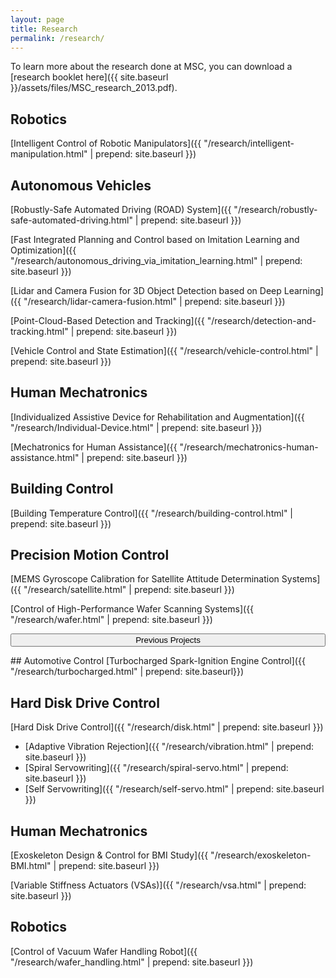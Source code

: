 ```yaml
---
layout: page
title: Research
permalink: /research/
---
```


<div class="addendum">
<div markdown="1">
To learn more about the research done at MSC, you can download a [research booklet here]({{ site.baseurl }}/assets/files/MSC_research_2013.pdf).
</div>
</div>

## Robotics

[Intelligent Control of Robotic Manipulators]({{ "/research/intelligent-manipulation.html" | prepend: site.baseurl }})

## Autonomous Vehicles
[Robustly-Safe Automated Driving (ROAD) System]({{ "/research/robustly-safe-automated-driving.html" | prepend: site.baseurl }})

[Fast Integrated Planning and Control based on Imitation Learning and Optimization]({{ "/research/autonomous_driving_via_imitation_learning.html" | prepend: site.baseurl }})

[Lidar and Camera Fusion for 3D Object Detection based on Deep Learning]({{ "/research/lidar-camera-fusion.html" | prepend: site.baseurl }})

[Point-Cloud-Based Detection and Tracking]({{ "/research/detection-and-tracking.html" | prepend: site.baseurl }})

[Vehicle Control and State Estimation]({{ "/research/vehicle-control.html" | prepend: site.baseurl }})

## Human Mechatronics

[Individualized Assistive Device for Rehabilitation and Augmentation]({{ "/research/Individual-Device.html" | prepend: site.baseurl }})

[Mechatronics for Human Assistance]({{ "/research/mechatronics-human-assistance.html" | prepend: site.baseurl }})

## Building Control
[Building Temperature Control]({{ "/research/building-control.html" | prepend: site.baseurl }})

## Precision Motion Control
[MEMS Gyroscope Calibration for Satellite Attitude Determination Systems]({{ "/research/satellite.html" | prepend: site.baseurl }})

[Control of High-Performance Wafer Scanning Systems]({{ "/research/wafer.html" | prepend: site.baseurl }})


<button style="display: block; width: 100%;" data-toggle="collapse" data-target="#previous">Previous Projects</button>
<!--## [Previous Projects](javascript:showhide("previous"))-->
<div markdown="1" id="previous" class="collapse">
## Automotive Control
[Turbocharged Spark-Ignition Engine Control]({{ "/research/turbocharged.html" | prepend: site.baseurl}})

## Hard Disk Drive Control
[Hard Disk Drive Control]({{ "/research/disk.html" | prepend: site.baseurl }})

* [Adaptive Vibration Rejection]({{ "/research/vibration.html" | prepend: site.baseurl }})
* [Spiral Servowriting]({{ "/research/spiral-servo.html" | prepend: site.baseurl }})
* [Self Servowriting]({{ "/research/self-servo.html" | prepend: site.baseurl }})

## Human Mechatronics

[Exoskeleton Design & Control for BMI Study]({{ "/research/exoskeleton-BMI.html" | prepend: site.baseurl }})

[Variable Stiffness Actuators (VSAs)]({{ "/research/vsa.html" | prepend: site.baseurl }})

## Robotics
[Control of Vacuum Wafer Handling Robot]({{ "/research/wafer_handling.html" | prepend: site.baseurl }})

</div>


<!-- <p>The purpose of this HTML is to help determine what default settings are with Bitters and to make sure that all possible HTML Elements are included in this HTML so as to not miss any possible Elements when designing a site.</p>

<hr>

<h1 id="headings">Headings</h1>

<h1>h1. Heading</h1>
<h2>h2. Heading</h2>
<h3>h3. Heading</h3>
<h4>h4. Heading</h4>
<h5>h5. Heading</h5>
<h6>h6. Heading</h6>

<hr>

<h1 id="paragraph">Paragraph</h1>

<p>Lorem ipsum dolor sit amet, <a href="#" title="test link">test link</a> adipiscing elit. Nullam dignissim convallis est. Quisque aliquam. Donec faucibus. Nunc iaculis suscipit dui. Nam sit amet sem. Aliquam libero nisi, imperdiet at, tincidunt nec, gravida vehicula, nisl. Praesent mattis, massa quis luctus fermentum, turpis mi volutpat justo, eu volutpat enim diam eget metus. Maecenas ornare tortor. Donec sed tellus eget sapien fringilla nonummy. Mauris a ante. Suspendisse quam sem, consequat at, commodo vitae, feugiat in, nunc. Morbi imperdiet augue quis tellus.</p>

<p>Lorem ipsum dolor sit amet, <em>emphasis</em> consectetuer adipiscing elit. Nullam dignissim convallis est. Quisque aliquam. Donec faucibus. Nunc iaculis suscipit dui. Nam sit amet sem. Aliquam libero nisi, imperdiet at, tincidunt nec, gravida vehicula, nisl. Praesent mattis, massa quis luctus fermentum, turpis mi volutpat justo, eu volutpat enim diam eget metus. Maecenas ornare tortor. Donec sed tellus eget sapien fringilla nonummy. Mauris a ante. Suspendisse quam sem, consequat at, commodo vitae, feugiat in, nunc. Morbi imperdiet augue quis tellus.</p>

<hr>

<h1 id="list_types">List Types</h1>

<p>Lists are unstyled by defualt. To restore the original styling, add the <code>.default</code> class</p>

<h3>Definition List</h3>
<dl>
  <dt>Definition List Title</dt>
  <dd>This is a definition list division.</dd>
</dl>

<h3>Ordered List</h3>
<ol>
  <li>List Item 1</li>
  <li>List Item 2</li>
  <li>List Item 3</li>
</ol>

<h3>Unordered List</h3>
<ul>
  <li>List Item 1</li>
  <li>List Item 2</li>
  <li>List Item 3</li>
</ul>

<h3>Ordered List with <code>.default</code> class</h3>
<ol class="default">
  <li>List Item 1</li>
  <li>List Item 2</li>
  <li>List Item 3</li>
</ol>

<h3>Unordered List with <code>.default</code> class</h3>
<ul class="default">
  <li>List Item 1</li>
  <li>List Item 2</li>
  <li>List Item 3</li>
</ul>

<hr>

<h1 id="form_elements">Fieldsets and Form Elements</h1>

<fieldset>
  <p>Lorem ipsum dolor sit amet, consectetuer adipiscing elit. Nullam dignissim convallis est. Quisque aliquam. Donec faucibus. Nunc iaculis suscipit dui. Nam sit amet sem. Aliquam libero nisi, imperdiet at, tincidunt nec, gravida vehicula, nisl. Praesent mattis, massa quis luctus fermentum, turpis mi volutpat justo, eu volutpat enim diam eget metus.</p>

  <form>
    <h2>Form Element</h2>

    <p>Lorem ipsum dolor sit amet, consectetuer adipiscing elit. Nullam dignissim convallis est. Quisque aliquam. Donec faucibus. Nunc iaculis suscipit dui.</p>

    <p><label for="text_field">Text Field:</label>
      <input type="text" id="text_field" /></p>
    
    <p><label for="text_area">Text Area:</label>
      <textarea id="text_area"></textarea></p>
    
    <p><label for="select_element">Select Element:</label>
      <select name="select_element">
        <optgroup label="Option Group 1">
          <option value="1">Option 1</option>
          <option value="2">Option 2</option>
          <option value="3">Option 3</option>
        </optgroup>
        <optgroup label="Option Group 2">
          <option value="1">Option 1</option>
          <option value="2">Option 2</option>
          <option value="3">Option 3</option>
        </optgroup>
    </select></p>
    
    <p><label for="radio_buttons">Radio Buttons:</label>
      <label>
        <input type="radio" class="radio" name="radio_button" value="radio_1" /> Radio 1
      </label>
      <label>
        <input type="radio" class="radio" name="radio_button" value="radio_2" /> Radio 2
      </label>
      <label>
        <input type="radio" class="radio" name="radio_button" value="radio_3" /> Radio 3
      </label>
    </p>
    
    <p><label for="checkboxes">Checkboxes:</label>
      <label>
        <input type="checkbox" class="checkbox" name="checkboxes" value="check_1" /> Checkbox 1
      </label>
      <label>
        <input type="checkbox" class="checkbox" name="checkboxes" value="check_2" /> Checkbox 2
      </label>
      <label>
        <input type="checkbox" class="checkbox" name="checkboxes" value="check_3" /> Checkbox 3
      </label>
    </p>
    
    <p><label for="password">Password:</label>
      <input type="password" class="password" name="password" />
    </p>
    
    <p><label for="file">File Input:</label>
      <input type="file" class="file" name="file" />
    </p>


    <p><input type="submit" value="Submit" /></p>
  </form>
</fieldset>

<hr>

<h1 id="tables">Tables</h1>

<table cellspacing="0" cellpadding="0">
  <tr>
    <th>Table Header 1</th><th>Table Header 2</th><th>Table Header 3</th>
  </tr>
  <tr>
    <td>Division 1</td><td>Division 2</td><td>Division 3</td>
  </tr>
  <tr class="even">
    <td>Division 1</td><td>Division 2</td><td>Division 3</td>
  </tr>
  <tr>
    <td>Division 1</td><td>Division 2</td><td>Division 3</td>
  </tr>
</table>
</div> -->

